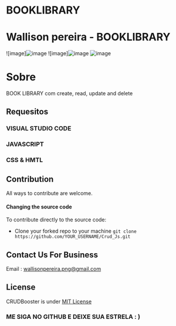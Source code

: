# BOOKLIBRARY

# Wallison pereira  - BOOKLIBRARY

![image]![image](https://user-images.githubusercontent.com/110045968/188522266-4fd3ed05-cd62-45f3-ab8d-8ae6c99602f6.png)
![image]![image](https://user-images.githubusercontent.com/110045968/188522279-cf1262d9-a091-40b3-b703-3ece80f6ff03.png)
![image](https://user-images.githubusercontent.com/110045968/188522295-c6e128ea-1023-4473-8769-6f6fa0e1b3f1.png)



# Sobre
BOOK LIBRARY com create, read, update and delete

## Requesitos
### VISUAL STUDIO CODE
### JAVASCRIPT
### CSS & HMTL

## Contribution

All ways to contribute are welcome. 

#### Changing the source code

To contribute directly to the source code:


- Clone your forked repo to your machine ```git clone https://github.com/YOUR_USERNAME/Crud_Js.git```


## Contact Us For Business
Email : wallisonpereira.png@gmail.com

## License 
CRUDBooster is under [MIT License](https://opensource.org/licenses/MIT)


### ME SIGA NO GITHUB E DEIXE SUA ESTRELA : )
